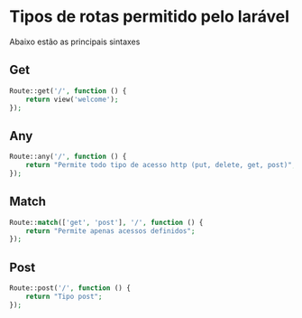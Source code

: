 # Tipos de rotas permitido pelo larável

Abaixo estão as principais sintaxes

## Get
```php
Route::get('/', function () {
    return view('welcome');
});
```

## Any
```php
Route::any('/', function () {
    return "Permite todo tipo de acesso http (put, delete, get, post)";
});
```

## Match
```php
Route::match(['get', 'post'], '/', function () {
    return "Permite apenas acessos definidos";
});
```

## Post
```php
Route::post('/', function () {
    return "Tipo post";
});
```
